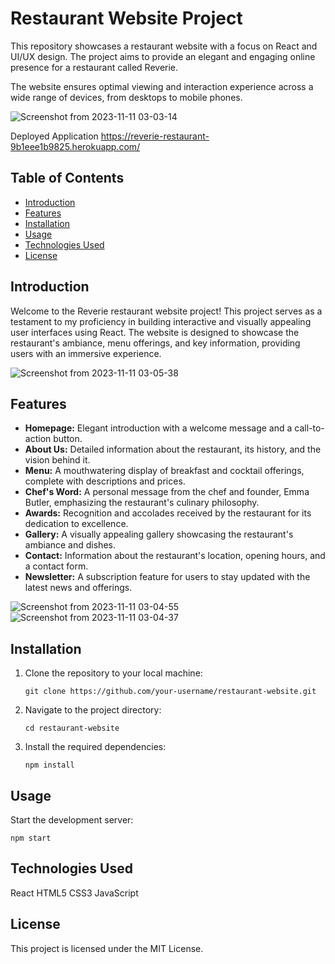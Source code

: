 # Restaurant Website Project

This repository showcases a restaurant website with a focus on React and UI/UX design. The project aims to provide an elegant and engaging online presence for a restaurant called Reverie.

The website ensures optimal viewing and interaction experience across a wide range of devices, from desktops to  mobile phones.


![Screenshot from 2023-11-11 03-03-14](https://github.com/butlerem/reverie-restaurant/assets/130527417/b4a6b569-22ef-428d-828f-4b7458582215)

Deployed Application https://reverie-restaurant-9b1eee1b9825.herokuapp.com/

## Table of Contents

- [Introduction](#introduction)
- [Features](#features)
- [Installation](#installation)
- [Usage](#usage)
- [Technologies Used](#technologies-used)
- [License](#license)

## Introduction

Welcome to the Reverie restaurant website project! This project serves as a testament to my proficiency in building interactive and visually appealing user interfaces using React. The website is designed to showcase the restaurant's ambiance, menu offerings, and key information, providing users with an immersive experience.

![Screenshot from 2023-11-11 03-05-38](https://github.com/butlerem/reverie-restaurant/assets/130527417/ccb7974a-1a2e-418c-8e4e-d3e6eae70b0d)

## Features

- **Homepage:** Elegant introduction with a welcome message and a call-to-action button.
- **About Us:** Detailed information about the restaurant, its history, and the vision behind it.
- **Menu:** A mouthwatering display of breakfast and cocktail offerings, complete with descriptions and prices.
- **Chef's Word:** A personal message from the chef and founder, Emma Butler, emphasizing the restaurant's culinary philosophy.
- **Awards:** Recognition and accolades received by the restaurant for its dedication to excellence.
- **Gallery:** A visually appealing gallery showcasing the restaurant's ambiance and dishes.
- **Contact:** Information about the restaurant's location, opening hours, and a contact form.
- **Newsletter:** A subscription feature for users to stay updated with the latest news and offerings.


![Screenshot from 2023-11-11 03-04-55](https://github.com/butlerem/reverie-restaurant/assets/130527417/199cb60b-4c1a-4fac-ae5d-896544c5c08f)
![Screenshot from 2023-11-11 03-04-37](https://github.com/butlerem/reverie-restaurant/assets/130527417/b81bd0c3-5ab2-4159-8478-9377ec9b5657)

## Installation

1. Clone the repository to your local machine:

   ```git clone https://github.com/your-username/restaurant-website.git```

2. Navigate to the project directory:

   ```cd restaurant-website```
   
 
3. Install the required dependencies:

   ```npm install```


## Usage

Start the development server:

```npm start```

## Technologies Used
React
HTML5
CSS3
JavaScript


## License
This project is licensed under the MIT License.
